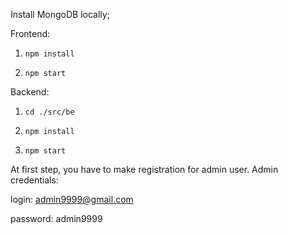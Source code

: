 Install MongoDB locally;

Frontend:
1. `npm install`

2. `npm start`


Backend:
1. `cd ./src/be`

2. `npm install`

3. `npm start`


At first step, you have to make registration for admin user. Admin credentials:

login: admin9999@gmail.com

password: admin9999
